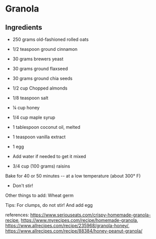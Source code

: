 # Granola

## Ingredients
- 250 grams old-fashioned rolled oats
- 1/2 teaspoon ground cinnamon 
- 30 grams brewers yeast
- 30 grams ground flaxseed
- 30 grams ground chia seeds
- 1/2 cup Chopped almonds 
- 1/8 teaspoon salt


- ¼ cup honey
- 1/4 cup maple syrup
- 1 tablespoon coconut oil, melted
- 1 teaspoon vanilla extract
- 1 egg


- Add water if needed to get it mixed

- 3/4 cup (100 grams) raisins


 Bake for 40 or 50 minutes -- at a low temperature (about 300° F)
 - Don't stir!
 
 
 Other things to add: Wheat germ
 
 Tips: For clumps, do not stir! And add egg

references: https://www.seriouseats.com/crispy-homemade-granola-recipe, https://www.myrecipes.com/recipe/homemade-granola, https://www.allrecipes.com/recipe/235968/granola-honey/, https://www.allrecipes.com/recipe/88384/honey-peanut-granola/
